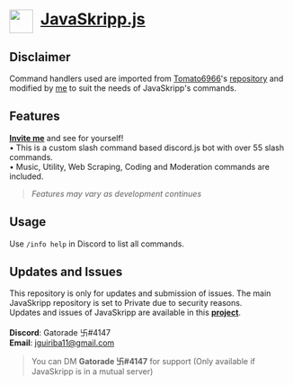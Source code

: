 # <img align="top" src="https://github.com/Jed556/JavaSkripp-Public/blob/main/JavaSkripp.svg" width="42" height="42"/> &nbsp;[JavaSkripp.js](https://discord.com/oauth2/authorize?client_id=881308119383302165&permissions=8&scope=bot%20applications.commands) <br/>

## Disclaimer
Command handlers used are imported from [Tomato6966](https://github.com/Tomato6966)'s [repository](https://github.com/Tomato6966/Discord-js-handler-slash-Commands) and modified by [me](https://github.com/Jed556) to suit the needs of JavaSkripp's commands.

## Features
[**Invite me**](https://discord.com/oauth2/authorize?client_id=881308119383302165&permissions=8&scope=bot%20applications.commands) and see for yourself! <br/>
• This is a custom slash command based discord.js bot with over 55 slash commands. <br/>
• Music, Utility, Web Scraping, Coding and Moderation commands are included. <br/>
>*Features may vary as development continues*

## Usage
Use ```/info help``` in Discord to list all commands.

## Updates and Issues
This repository is only for updates and submission of issues. The main JavaSkripp repository is set to Private due to security reasons. <br/>
Updates and issues of JavaSkripp are available in this [**project**](https://github.com/Jed556/JavaSkripp-Public/projects/1?fullscreen=true). <br/>
<br/>
**Discord**: Gatorade 卐#4147 <br/>
**Email**: jguiriba11@gmail.com <br/>
> You can DM **Gatorade 卐#4147** for support (Only available if JavaSkripp is in a mutual server) <br/>
